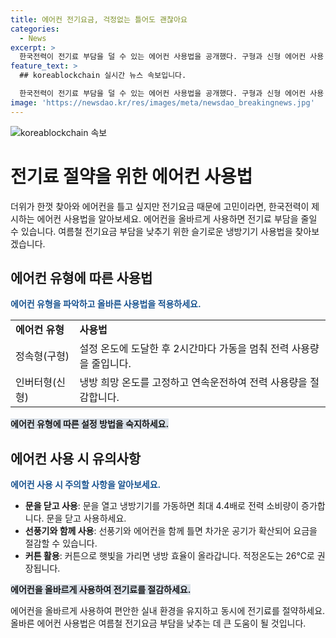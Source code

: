 ```yaml
---
title: 에어컨 전기요금, 걱정없는 틀어도 괜찮아요
categories:
  - News
excerpt: >
  한국전력이 전기료 부담을 덜 수 있는 에어컨 사용법을 공개했다. 구형과 신형 에어컨 사용 방법에 따라 전기 사용량을 줄일 수 있으며, 여름철 전기요금 부담을 줄이기 위해 슬기로운 냉방기기 사용이 필요하다고 강조했다. 또한, 개문 냉방을 지양하고 선풍기와 에어컨을 함께 틀면 전력 소비를 절감할 수 있으며, 26℃를 유지할 경우 전력 사용량을 약 0.7배 절감할 수 있다. (총 단어 수: 98)
feature_text: >
  ## koreablockchain 실시간 뉴스 속보입니다.

  한국전력이 전기료 부담을 덜 수 있는 에어컨 사용법을 공개했다. 구형과 신형 에어컨 사용 방법에 따라 전기 사용량을 줄일 수 있으며, 여름철 전기요금 부담을 줄이기 위해 슬기로운 냉방기기 사용이 필요하다고 강조했다. 또한, 개문 냉방을 지양하고 선풍기와 에어컨을 함께 틀면 전력 소비를 절감할 수 있으며, 26℃를 유지할 경우 전력 사용량을 약 0.7배 절감할 수 있다. (총 단어 수: 98)
image: 'https://newsdao.kr/res/images/meta/newsdao_breakingnews.jpg'
---
```


<p><img src="https://newsdao.kr/res/images/meta/newsdao_breakingnews.jpg" alt="koreablockchain 속보" /></p>

<h1>전기료 절약을 위한 에어컨 사용법</h1>

<p data-ke-size="size16">더위가 한껏 찾아와 에어컨을 틀고 싶지만 전기요금 때문에 고민이라면, 한국전력이 제시하는 에어컨 사용법을 알아보세요. 에어컨을 올바르게 사용하면 전기료 부담을 줄일 수 있습니다. 여름철 전기요금 부담을 낮추기 위한 슬기로운 냉방기기 사용법을 찾아보겠습니다.</p>

<h2 data-ke-size="size26">에어컨 유형에 따른 사용법</h2>

<p><b><span style="color: #1a5490;">에어컨 유형을 파악하고 올바른 사용법을 적용하세요.</span></b></p>

<table>
   <tr>
      <td><b>에어컨 유형</b></td>
      <td><b>사용법</b></td>
   </tr>
   <tr>
      <td>정속형(구형)</td>
      <td>설정 온도에 도달한 후 2시간마다 가동을 멈춰 전력 사용량을 줄입니다.</td>
   </tr>
   <tr>
      <td>인버터형(신형)</td>
      <td>냉방 희망 온도를 고정하고 연속운전하여 전력 사용량을 절감합니다.</td>
   </tr>
</table>

<p><b><span style="background-color: #21538527;">에어컨 유형에 따른 설정 방법을 숙지하세요.</span></b></p>

<h2 data-ke-size="size26">에어컨 사용 시 유의사항</h2>

<p><b><span style="color: #1a5490;">에어컨 사용 시 주의할 사항을 알아보세요.</span></b></p>

<ul>
   <li><b>문을 닫고 사용</b>: 문을 열고 냉방기기를 가동하면 최대 4.4배로 전력 소비량이 증가합니다. 문을 닫고 사용하세요.</li>
   <li><b>선풍기와 함께 사용</b>: 선풍기와 에어컨을 함께 틀면 차가운 공기가 확산되어 요금을 절감할 수 있습니다.</li>
   <li><b>커튼 활용</b>: 커튼으로 햇빛을 가리면 냉방 효율이 올라갑니다. 적정온도는 26℃로 권장됩니다.</li>
</ul>

<p><b><span style="background-color: #21538527;">에어컨을 올바르게 사용하여 전기료를 절감하세요.</span></b></p>

<p data-ke-size="size16">에어컨을 올바르게 사용하여 편안한 실내 환경을 유지하고 동시에 전기료를 절약하세요. 올바른 에어컨 사용법은 여름철 전기요금 부담을 낮추는 데 큰 도움이 될 것입니다.</p>

<p data-ke-size="size16">&nbsp;</p>


